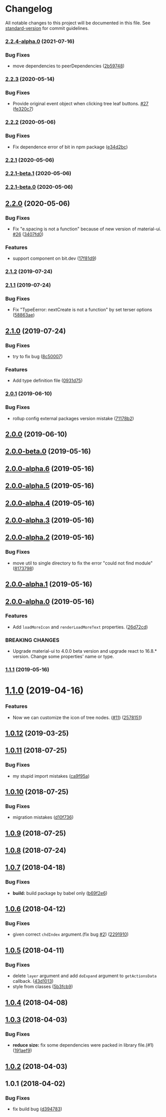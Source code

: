 # Changelog

All notable changes to this project will be documented in this file. See [standard-version](https://github.com/conventional-changelog/standard-version) for commit guidelines.

### [2.2.4-alpha.0](https://github.com/shallinta/material-ui-tree/compare/v2.2.3...v2.2.4-alpha.0) (2021-07-16)


### Bug Fixes

* move dependencies to peerDependencies ([2b59748](https://github.com/shallinta/material-ui-tree/commit/2b597487d1a1c768e645681f1d470da1176532ff))

### [2.2.3](https://github.com/shallinta/material-ui-tree/compare/v2.2.2...v2.2.3) (2020-05-14)


### Bug Fixes

* Provide original event object when clicking tree leaf buttons. [#27](https://github.com/shallinta/material-ui-tree/issues/27) ([fe320c7](https://github.com/shallinta/material-ui-tree/commit/fe320c7))



### [2.2.2](https://github.com/shallinta/material-ui-tree/compare/v2.2.1...v2.2.2) (2020-05-06)


### Bug Fixes

* Fix dependence error of bit in npm package ([e34d2bc](https://github.com/shallinta/material-ui-tree/commit/e34d2bc))



### [2.2.1](https://github.com/shallinta/material-ui-tree/compare/v2.2.1-beta.1...v2.2.1) (2020-05-06)



### [2.2.1-beta.1](https://github.com/shallinta/material-ui-tree/compare/v2.2.1-beta.0...v2.2.1-beta.1) (2020-05-06)



### [2.2.1-beta.0](https://github.com/shallinta/material-ui-tree/compare/v2.2.0...v2.2.1-beta.0) (2020-05-06)



## [2.2.0](https://github.com/shallinta/material-ui-tree/compare/v2.1.2...v2.2.0) (2020-05-06)


### Bug Fixes

* Fix "e.spacing is not a function" because of new version of material-ui. [#26](https://github.com/shallinta/material-ui-tree/issues/26) ([3407fd0](https://github.com/shallinta/material-ui-tree/commit/3407fd0))


### Features

* support component on bit.dev ([17f81d9](https://github.com/shallinta/material-ui-tree/commit/17f81d9))



### [2.1.2](https://github.com/shallinta/material-ui-tree/compare/v2.1.1...v2.1.2) (2019-07-24)



### [2.1.1](https://github.com/shallinta/material-ui-tree/compare/v2.1.0...v2.1.1) (2019-07-24)


### Bug Fixes

* Fix "TypeEerror: nextCreate is not a function" by set terser options ([58863ae](https://github.com/shallinta/material-ui-tree/commit/58863ae))



## [2.1.0](https://github.com/shallinta/material-ui-tree/compare/v2.0.1...v2.1.0) (2019-07-24)


### Bug Fixes

* try to fix bug ([8c50007](https://github.com/shallinta/material-ui-tree/commit/8c50007))


### Features

* Add type definition file ([0931d75](https://github.com/shallinta/material-ui-tree/commit/0931d75))



### [2.0.1](https://github.com/shallinta/material-ui-tree/compare/v2.0.0...v2.0.1) (2019-06-10)


### Bug Fixes

* rollup config external packages version mistake ([71178b2](https://github.com/shallinta/material-ui-tree/commit/71178b2))



## [2.0.0](https://github.com/shallinta/material-ui-tree/compare/v1.1.1...v2.0.0) (2019-06-10)



## [2.0.0-beta.0](https://github.com/shallinta/material-ui-tree/compare/v2.0.0-alpha.6...v2.0.0-beta.0) (2019-05-16)



## [2.0.0-alpha.6](https://github.com/shallinta/material-ui-tree/compare/v2.0.0-alpha.5...v2.0.0-alpha.6) (2019-05-16)



## [2.0.0-alpha.5](https://github.com/shallinta/material-ui-tree/compare/v2.0.0-alpha.4...v2.0.0-alpha.5) (2019-05-16)



## [2.0.0-alpha.4](https://github.com/shallinta/material-ui-tree/compare/v2.0.0-alpha.3...v2.0.0-alpha.4) (2019-05-16)



## [2.0.0-alpha.3](https://github.com/shallinta/material-ui-tree/compare/v2.0.0-alpha.2...v2.0.0-alpha.3) (2019-05-16)



## [2.0.0-alpha.2](https://github.com/shallinta/material-ui-tree/compare/v2.0.0-alpha.1...v2.0.0-alpha.2) (2019-05-16)


### Bug Fixes

* move util to single directory to fix the error "could not find module" ([8173798](https://github.com/shallinta/material-ui-tree/commit/8173798))



## [2.0.0-alpha.1](https://github.com/shallinta/material-ui-tree/compare/v2.0.0-alpha.0...v2.0.0-alpha.1) (2019-05-16)



## [2.0.0-alpha.0](https://github.com/shallinta/material-ui-tree/compare/v1.1.0...v2.0.0-alpha.0) (2019-05-16)


### Features

* Add `loadMoreIcon` and `renderLoadMoreText` properties. ([26d72cd](https://github.com/shallinta/material-ui-tree/commit/26d72cd))


### BREAKING CHANGES

* Upgrade material-ui to 4.0.0 beta version and upgrade react to 16.8.* version. Change some properties\' name or type.



### [1.1.1](https://github.com/shallinta/material-ui-tree/compare/v1.1.0...v1.1.1) (2019-05-16)



<a name="1.1.0"></a>
# [1.1.0](https://github.com/shallinta/material-ui-tree/compare/v1.0.12...v1.1.0) (2019-04-16)


### Features

* Now we can customize the icon of tree nodes. ([#11](https://github.com/shallinta/material-ui-tree/issues/11)) ([2578151](https://github.com/shallinta/material-ui-tree/commit/2578151))



<a name="1.0.12"></a>
## [1.0.12](https://github.com/shallinta/material-ui-tree/compare/v1.0.11...v1.0.12) (2019-03-25)



<a name="1.0.11"></a>
## [1.0.11](https://github.com/shallinta/material-ui-tree/compare/v1.0.10...v1.0.11) (2018-07-25)


### Bug Fixes

* my stupid import mistakes ([ca9f95a](https://github.com/shallinta/material-ui-tree/commit/ca9f95a))



<a name="1.0.10"></a>
## [1.0.10](https://github.com/shallinta/material-ui-tree/compare/v1.0.9...v1.0.10) (2018-07-25)


### Bug Fixes

* migration mistakes ([d10f736](https://github.com/shallinta/material-ui-tree/commit/d10f736))



<a name="1.0.9"></a>
## [1.0.9](https://github.com/shallinta/material-ui-tree/compare/v1.0.7...v1.0.9) (2018-07-25)



<a name="1.0.8"></a>
## [1.0.8](https://github.com/MoamenMohamed/material-ui-tree/compare/v1.0.7...v1.0.8) (2018-07-24)



<a name="1.0.7"></a>
## [1.0.7](https://github.com/shallinta/material-ui-tree/compare/v1.0.6...v1.0.7) (2018-04-18)


### Bug Fixes

* **build:** build package by babel only ([b69f2e6](https://github.com/shallinta/material-ui-tree/commit/b69f2e6))



<a name="1.0.6"></a>
## [1.0.6](https://github.com/shallinta/material-ui-tree/compare/v1.0.5...v1.0.6) (2018-04-12)


### Bug Fixes

* given correct `chdIndex` argument.(fix bug [#2](https://github.com/shallinta/material-ui-tree/issues/2)) ([2291910](https://github.com/shallinta/material-ui-tree/commit/2291910))



<a name="1.0.5"></a>
## [1.0.5](https://github.com/shallinta/material-ui-tree/compare/v1.0.4...v1.0.5) (2018-04-11)


### Bug Fixes

* delete `layer` argument and add `doExpand` argument to `getActionsData` callback. ([43d1013](https://github.com/shallinta/material-ui-tree/commit/43d1013))
* style from classes ([5b3fcb9](https://github.com/shallinta/material-ui-tree/commit/5b3fcb9))



<a name="1.0.4"></a>
## [1.0.4](https://github.com/shallinta/material-ui-tree/compare/v1.0.3...v1.0.4) (2018-04-08)



<a name="1.0.3"></a>
## [1.0.3](https://github.com/shallinta/material-ui-tree/compare/v1.0.2...v1.0.3) (2018-04-03)


### Bug Fixes

* **reduce size:** fix some dependencies were packed in library file.(#1) ([191aef9](https://github.com/shallinta/material-ui-tree/commit/191aef9))



<a name="1.0.2"></a>
## [1.0.2](https://github.com/shallinta/material-ui-tree/compare/v1.0.1...v1.0.2) (2018-04-03)



<a name="1.0.1"></a>
## 1.0.1 (2018-04-02)


### Bug Fixes

* fix build bug ([d394783](https://github.com/shallinta/material-ui-tree/commit/d394783))
